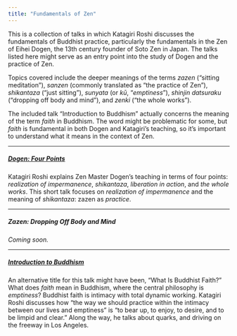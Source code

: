 ```yaml
---
title: "Fundamentals of Zen"
---
```


This is a collection of talks in which Katagiri Roshi discusses the fundamentals of Buddhist practice, particularly the fundamentals in the Zen of Eihei Dogen, the 13th century founder of Soto Zen in Japan. The talks listed here might serve as an entry point into the study of Dogen and the practice of Zen. 

Topics covered include the deeper meanings of the terms *zazen* (“sitting meditation”), *sanzen* (commonly translated as “the practice of Zen”), *shikantaza* (“just sitting”),  *sunyata* (or *kū*, “*emptiness*”), *shinjin datsuraku* (“dropping off body and mind”), and *zenki* (“the whole works”).

The included talk “Introduction to Buddhism” actually concerns the meaning of the term *faith* in Buddhism. The word might be problematic for some, but *faith* is fundamental in both Dogen and Katagiri’s teaching, so it’s important to understand what it means in the context of Zen.

---

##### [Dogen: Four Points](1987-01-10-Dogen-Four-Points)

Katagiri Roshi explains Zen Master Dogen’s teaching in terms of four points: *realization of impermanence*, *shikantaza*, *liberation in action*, and *the whole works*. This short talk focuses on *realization of impermanence* and the meaning of *shikantaza*: zazen as *practice*.

---

##### Zazen: Dropping Off Body and Mind

*Coming soon.*

---

##### [Introduction to Buddhism](1985-06-22-Introduction-to-Buddhism)

An alternative title for this talk might have been, “What Is Buddhist Faith?” What does *faith* mean in Buddhism, where the central philosophy is *emptiness*? Buddhist faith is intimacy with total dynamic working. Katagiri Roshi discusses how “the way we should practice within the intimacy between our lives and emptiness” is “to bear up, to enjoy, to desire, and to be limpid and clear.” Along the way, he talks about quarks, and driving on the freeway in Los Angeles.

